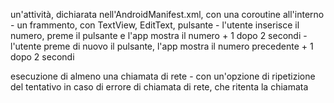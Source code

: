  un'attività, dichiarata nell'AndroidManifest.xml, con una coroutine all'interno - un frammento, con TextView, EditText, pulsante - l'utente inserisce il numero, 
 preme il pulsante e l'app mostra il numero + 1 dopo 2 secondi - l'utente preme di nuovo il pulsante, l'app mostra il numero precedente + 1 dopo 2 secondi

esecuzione di almeno una chiamata di rete - con un'opzione di ripetizione del tentativo in caso di errore di chiamata di rete, che ritenta la chiamata
